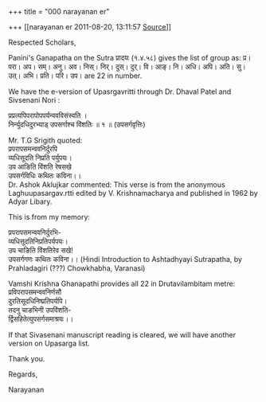 +++
title = "000 narayanan er"

+++
[[narayanan er	2011-08-20, 13:11:57 [Source](https://groups.google.com/g/bvparishat/c/GT58C6crVoc)]]



Respected Scholars,

Panini's Ganapatha on the Sutra प्रादयः (१.४.५८) gives the list of group as: प्र। परा। अप। सम्। अनु। अव। निस्। निर्। दुस्। दुर्। वि। आङ्। नि। अधि। अपि। अति। सु। उत्। अभि। प्रति। परि। उप। are 22 in number.  

We have the e-version of Upasrgavritti through Dr. Dhaval Patel and Sivsenani Nori :  

प्रप्रत्यपिपरापोपपर्यन्ववविसंस्वति ।  
निर्न्युदधिदुरभ्याड्‌ उपसर्गाश्च विंशतिः ॥ १ ॥ (उपसर्गवृत्तिः)

Mr. T.G Srigith quoted:  
प्रपरापसमन्ववनिर्दुरपि  
व्यधिसूदति निप्रति पर्युपयः।  
उप आङिति विंशति रेषसखे  
उपसर्गविधिः कथितः कविना।।  
Dr. Ashok Aklujkar commented: This verse is from the anonymous Laghuupasargav.rtti edited by V. Krishnamacharya and published in 1962 by Adyar Libary.

  

This is from my memory:

  

प्रपरापसमन्ववनिर्दुरभि-  
व्यधिसूदतिनिप्रतिपर्यपयः।  
उप चाङिति विंशतिरेव सखे!  
उपसर्गगणः कथितः कविना।। (Hindi Introduction to Ashtadhyayi Sutrapatha, by Prahladagiri (???) Chowkhabha, Varanasi)

  

Vamshi Krishna Ghanapathi provides all 22 in Drutavilambitam metre:  
प्रविपरापसमन्ववनिर्णसौ  
दुरतिसूदधिनिष्प्रतिपर्यपि।  
तदनु चाङभिनी उपविंशति-  
र्द्विसहितेत्युपसर्गसमाश्रयः।।  

If that Sivasenani manuscript reading is cleared, we will have another version on Upasarga list.

Thank you.

Regards,

Narayanan  

  

